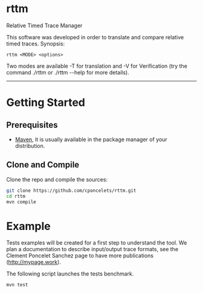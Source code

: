 # rttm
Relative Timed Trace Manager

This software was developed in order to translate and compare relative timed traces.
Synopsis:
```
rttm <MODE> <options>
```

Two modes are available -T for translation and -V for Verification
(try the command ./rttm or ./rttm --help for more details).

-- --
# Getting Started

## Prerequisites
* [Maven](https://maven.apache.org), it is usually available in the package manager of your distribution.

## Clone and Compile
Clone the repo and compile the sources:
```sh
git clone https://github.com/cponcelets/rttm.git
cd rttm
mvn compile
```

# Example
Tests examples will be created for a first step to understand the tool.
We plan a documentation to describe input/output trace formats, see the Clement Poncelet Sanchez page to have more publications (http://mypage.work).

The following script launches the tests benchmark.
```sh
mvn test
```
